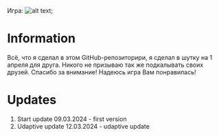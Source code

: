Игра:
![alt text](./img/превью.gif);
# Information
Всё, что я сделал в этом GitHub-репозиторири, я сделал в шутку на 1 апреля для друга. Никого не призываю так же подкалывать своих друзей. Спасибо за внимание! Надеюсь игра Вам понравилась!
# Updates
1. Start update 09.03.2024 - first version
2. Udaptive update 12.03.2024 - udaptive update 

